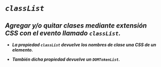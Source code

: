 # **_```classList```_**

## **_Agregar y/o quitar clases mediante extensión CSS con el evento llamado ```classList```._**

- **_La propiedad ```classList``` devuelve los nombres de clase una CSS de un elemento._**

- **_También dicha propiedad devuelve un  ```DOMTokenList```._**

